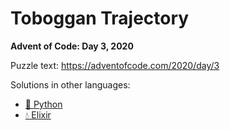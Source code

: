 # Toboggan Trajectory

**Advent of Code: Day 3, 2020**

Puzzle text: <https://adventofcode.com/2020/day/3>

Solutions in other languages:

- [🐍 Python](../../../python/2020/03_toboggan_trajectory)
- [💧 Elixir](../../../elixir/lib/2020/03_toboggan_trajectory)
